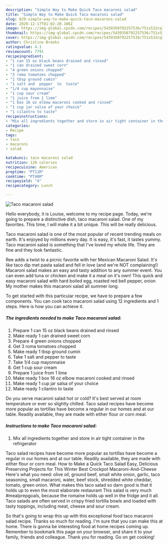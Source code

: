 ```yaml
---
description: "Simple Way to Make Quick Taco macaroni salad"
title: "Simple Way to Make Quick Taco macaroni salad"
slug: 829-simple-way-to-make-quick-taco-macaroni-salad
date: 2020-12-17T01:02:20.106Z
image: https://img-global.cpcdn.com/recipes/5439350792257536/751x532cq70/taco-macaroni-salad-recipe-main-photo.jpg
thumbnail: https://img-global.cpcdn.com/recipes/5439350792257536/751x532cq70/taco-macaroni-salad-recipe-main-photo.jpg
cover: https://img-global.cpcdn.com/recipes/5439350792257536/751x532cq70/taco-macaroni-salad-recipe-main-photo.jpg
author: Christine Brooks
ratingvalue: 4.1
reviewcount: 7791
recipeingredient:
- "1 can 15 oz black beans drained and rinsed"
- "1 can drained sweet corn"
- "4 green onions chopped"
- "3 roma tomatoes chopped"
- "1 tbsp ground cumin"
- "1 salt and  pepper  to  taste"
- "1/4 cup mayonnaise"
- "1 cup sour cream"
- "1 juice from 1 lime"
- "1 box 16 oz elbow macaroni cooked and rinsed"
- "1 cup jar salsa of your choice"
- "1 cilantro to taste"
recipeinstructions:
- "Mix all ingredients together and store in air tight container in the refrigerator"
categories:
- Recipe
tags:
- taco
- macaroni
- salad

katakunci: taco macaroni salad 
nutrition: 128 calories
recipecuisine: American
preptime: "PT11M"
cooktime: "PT46M"
recipeyield: "4"
recipecategory: Lunch

---
```



![Taco macaroni salad](https://img-global.cpcdn.com/recipes/5439350792257536/751x532cq70/taco-macaroni-salad-recipe-main-photo.jpg)

Hello everybody, it is Louise, welcome to my recipe page. Today, we're going to prepare a distinctive dish, taco macaroni salad. One of my favorites. This time, I will make it a bit unique. This will be really delicious.

Taco macaroni salad is one of the most popular of recent trending meals on earth. It's enjoyed by millions every day. It is easy, it's fast, it tastes yummy. Taco macaroni salad is something that I've loved my whole life. They are fine and they look fantastic.

Ree adds a twist to a picnic favorite with her Mexican Macaroni Salad. It&#39;s like taco dip met pasta salad and fell in love (and we&#39;re NOT complaining!) Macaroni salad makes an easy and tasty addition to any summer event. You can even add tuna or chicken and make it a meal on it&#39;s own! This quick and easy macaroni salad with hard boiled egg, roasted red bell pepper, onion My mother makes this macaroni salad all summer long.


To get started with this particular recipe, we have to prepare a few components. You can cook taco macaroni salad using 12 ingredients and 1 steps. Here is how you can achieve it.

<!--inarticleads1-->

##### The ingredients needed to make Taco macaroni salad:

1. Prepare 1 can 15 oz black beans drained and rinsed
1. Make ready 1 can drained sweet corn
1. Prepare 4 green onions chopped
1. Get 3 roma tomatoes chopped
1. Make ready 1 tbsp ground cumin
1. Take 1 salt and  pepper  to  taste
1. Take 1/4 cup mayonnaise
1. Get 1 cup sour cream
1. Prepare 1 juice from 1 lime
1. Make ready 1 box 16 oz elbow macaroni cooked and rinsed
1. Make ready 1 cup jar salsa of your choice
1. Make ready 1 cilantro to taste


Do you serve macaroni salad hot or cold? It&#39;s best served at room temperature or ever so slightly chilled. Taco salad recipes have become more popular as tortillas have become a regular in our homes and at our table. Readily available, they are made with either flour or corn meal. 

<!--inarticleads2-->

##### Instructions to make Taco macaroni salad:

1. Mix all ingredients together and store in air tight container in the refrigerator


Taco salad recipes have become more popular as tortillas have become a regular in our homes and at our table. Readily available, they are made with either flour or corn meal. How to Make a Quick Taco Salad Easy, Delicious Preserving Projects for This Winter Best Crockpot Macaroni-And-Cheese Here&#39;s what you need: olive oil, ground beef, small white onion, garlic, taco seasoning, small macaroni, water, beef stock, shredded white cheddar, tomato, green onion. What makes this taco salad so darn good is that it holds up to even the most elaborate restaurant This salad is very much #mealprepgoals, because the romaine holds up well in the fridge and it all. Taco salads are often served in crispy fried tortilla bowls and loaded with tasty toppings, including meat, cheese and sour cream. 

So that's going to wrap this up with this exceptional food taco macaroni salad recipe. Thanks so much for reading. I'm sure that you can make this at home. There is gonna be interesting food at home recipes coming up. Remember to bookmark this page on your browser, and share it to your family, friends and colleague. Thank you for reading. Go on get cooking!

